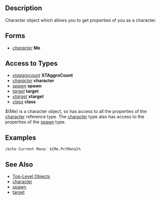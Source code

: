 ## Description

Character object which allows you to get properties of you as a character.

## Forms

-   *[character](../data-types/datatype-character.md)* **Me**

## Access to Types

-   *[xtaggrocount](../data-types/datatype-xtaggrocount.md)* **XTAggroCount**
-   *[character](../data-types/datatype-character.md)* **character**
-   *[spawn](../data-types/datatype-spawn.md)* **spawn**
-   *[target](../data-types/datatype-target.md)* **target**
-   *[xtarget](../data-types/datatype-xtarget.md)* **xtarget**
-   *[class](../data-types/datatype-xtarget.md)* **class**

${Me} is a character object, so has access to all the properties of the [character](../data-types/datatype-character.md)
reference type. The [character](../data-types/datatype-character.md) type also has access to the properties of the
[spawn](../data-types/datatype-spawn.md) type.

## Examples

`/echo Current Mana: ${Me.PctMana}%`

## See Also

-   [Top-Level Objects](top-level-objects.md)
-   [character](../data-types/datatype-character.md)
-   [spawn](../data-types/datatype-spawn.md)
-   [target](../data-types/datatype-spawn.md)


